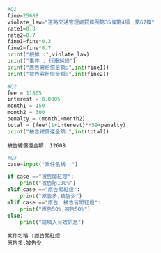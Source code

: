```python
#Q1
fine=25688
violate_law="道路交通管理處罰條例第35條第4項﹑第67條"
rate1=0.3
rate2=0.7
fine1=fine*0.3
fine2=fine*0.7
print("根據 :",violate_law)
print("事件 : 行車糾紛")
print("原告需賠償金額:",int(fine1))
print("被告需賠償金額:",int(fine2))
```


```python
#Q2
fee = 11805
interest = 0.0005
month1 = 150
month2 = 300
penalty = (month1+month2)
total = (fee*(1+interest)**59+penalty)
print("被告總償還金額:",int(total))
```

    被告總償還金額: 12608
    


```python
#Q3
case=input("案件名稱 :")

if case =="被告闖紅燈":
    print("被告賠100%")
elif case =="原告闖紅燈":
    print("原告多,被告少")
elif case =="原告﹑被告皆闖紅燈":
    print("原告50%,被告50%")
else:
    print("請填入有效訊息")
```

    案件名稱 :原告闖紅燈
    原告多,被告少
    


```python

```
